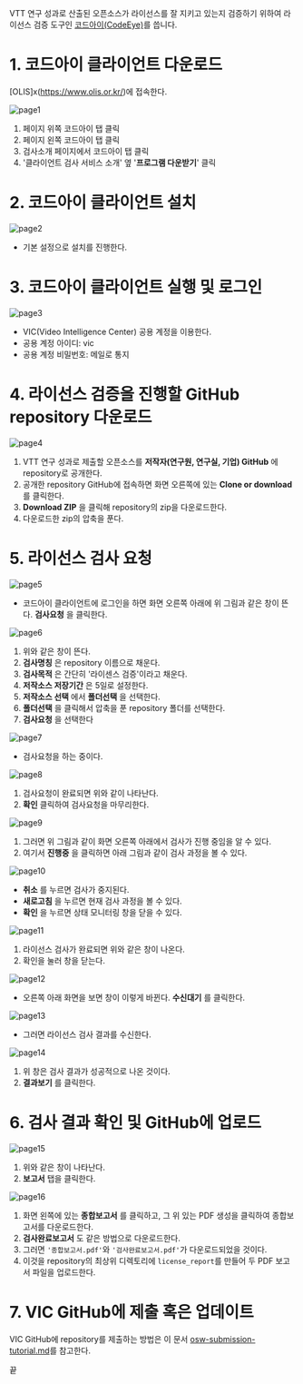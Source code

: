 VTT 연구 성과로 산출된 오픈소스가 라이선스를 잘 지키고 있는지 검증하기 위하여 라이선스 검증 도구인 [코드아이(CodeEye)](https://www.olis.or.kr/codeEye/introduction.do)를 씁니다.

# 1. 코드아이 클라이언트 다운로드
[OLIS]x(https://www.olis.or.kr/)에 접속한다.

![page1](images/page1.PNG)

1. 페이지 위쪽 코드아이 탭 클릭
1. 페이지 왼쪽 코드아이 탭 클릭
1. 검사소개 페이지에서 코드아이 탭 클릭
1. '클라이언트 검사 서비스 소개' 옆 '**프로그램 다운받기**' 클릭

# 2. 코드아이 클라이언트 설치
![page2](images/page2.PNG)
* 기본 설정으로 설치를 진행한다.

# 3. 코드아이 클라이언트 실행 및 로그인
![page3](images/page3.PNG)
* VIC(Video Intelligence Center) 공용 계정을 이용한다.
* 공용 계정 아이디: vic
* 공용 계정 비밀번호: 메일로 통지

# 4. 라이선스 검증을 진행할 GitHub repository 다운로드
![page4](images/page4.PNG)

1. VTT 연구 성과로 제출할 오픈소스를 **저작자(연구원, 연구실, 기업) GitHub** 에 repository로 공개한다.
2. 공개한 repository GitHub에 접속하면 화면 오른쪽에 있는 **Clone or download** 를 클릭한다.
1. **Download ZIP** 을 클릭해 repository의 zip을 다운로드한다.
1. 다운로드한 zip의 압축을 푼다.

# 5. 라이선스 검사 요청
![page5](images/page5.PNG)
* 코드아이 클라이언트에 로그인을 하면 화면 오른쪽 아래에 위 그림과 같은 창이 뜬다. **검사요청** 을 클릭한다.

![page6](images/page6.PNG)
1. 위와 같은 창이 뜬다.
1. **검사명칭** 은 repository 이름으로 채운다.
1. **검사목적** 은 간단히 '라이센스 검증'이라고 채운다.
1. **저작소스 저장기간** 은 5일로 설정한다.
1. **저작소스 선택** 에서 **폴더선택** 을 선택한다.
1. **폴더선택** 을 클릭해서 압축을 푼 repository 폴더를 선택한다.
1. **검사요청** 을 선택한다

![page7](images/page7.PNG)
* 검사요청을 하는 중이다.

![page8](images/page8.PNG)
1. 검사요청이 완료되면 위와 같이 나타난다.
1. **확인** 클릭하여 검사요청을 마무리한다.

![page9](images/page9.PNG)
1. 그러면 위 그림과 같이 화면 오른쪽 아래에서 검사가 진행 중임을 알 수 있다.
2. 여기서 **진행중** 을 클릭하면 아래 그림과 같이 검사 과정을 볼 수 있다.


![page10](images/page10.PNG)
* **취소** 를 누르면 검사가 중지된다.
* **새로고침** 을 누르면 현재 검사 과정을 볼 수 있다.
* **확인** 을 누르면 상태 모니터링 창을 닫을 수 있다.

![page11](images/page11.PNG)
1. 라이선스 검사가 완료되면 위와 같은 창이 나온다.
1. 확인을 눌러 창을 닫는다.

![page12](images/page12.PNG)
* 오른쪽 아래 화면을 보면 창이 이렇게 바뀐다. **수신대기** 를 클릭한다.

![page13](images/page13.PNG)
* 그러면 라이선스 검사 결과를 수신한다.

![page14](images/page14.PNG)
1. 위 창은 검사 결과가 성공적으로 나온 것이다.
1. **결과보기** 를 클릭한다.

# 6. 검사 결과 확인 및 GitHub에 업로드

![page15](images/page15.PNG)
1. 위와 같은 창이 나타난다.
1. **보고서** 탭을 클릭한다.

 ![page16](images/page16.PNG)
1. 화면 왼쪽에 있는 **종합보고서** 를 클릭하고, 그 위 있는 PDF 생성을 클릭하여 종합보고서를 다운로드한다.
1. **검사완료보고서** 도 같은 방법으로 다운로드한다.
1. 그러면 ``'종합보고서.pdf'``와 ``'검사완료보고서.pdf'``가 다운로드되었을 것이다.
1. 이것을 repository의 최상위 디렉토리에 ``license_report``를 만들어 두 PDF 보고서 파일을 업로드한다.

# 7. VIC GitHub에 제출 혹은 업데이트
VIC GitHub에 repository를 제출하는 방법은 이 문서 [osw-submission-tutorial.md](osw-submission-tutorial.md)를 참고한다.

끝
